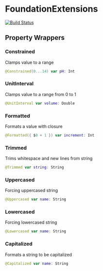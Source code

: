 # FoundationExtensions

[![Build Status](https://github.com/swift-extensions/foundation-extensions/workflows/ci/badge.svg)](https://github.com/swift-extensions/foundation-extensions/actions)

## Property Wrappers

### Constrained
Clamps value to a range
```swift
@Constrained(0...14) var pH: Int
```

### UnitInterval
Clamps value to a range from 0 to 1
```swift
@UnitInterval var volume: Double
```

### Formatted
Formats a value with closure
```swift
@Formatted({ $0 + 1 }) var increment: Int
```

### Trimmed
Trims whitespace and new lines from string
```swift
@Trimmed var string: String
```

### Uppercased
Forcing uppercased string
```swift
@Uppercased var name: String
```

### Lowercased
Forcing lowercased string
```swift
@Lowercased var name: String
```

### Capitalized
Formats a string to be capitalized
```swift
@Capitalized var name: String
```
